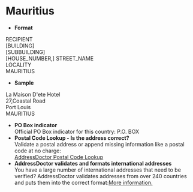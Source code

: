 Mauritius
=========

- **Format**

RECIPIENT  
[BUILDING]  
[SUBBUILDING]  
[HOUSE_NUMBER,] STREET_NAME  
LOCALITY  
MAURITIUS
- **Sample**

La Maison D'ete Hotel  
27,Coastal Road  
Port Louis  
MAURITIUS
- **PO Box indicator**  
Official PO Box indicator for this country: P.O. BOX
- **Postal Code Lookup - Is the address correct?**  
Validate a postal address or append missing information like a postal code at no charge:  
[AddressDoctor Postal Code Lookup](http://lookup.addressdoctor.com/lookup/default.aspx?lang=en&country=MUS)
- **AddressDoctor validates and formats international addresses**  
You have a large number of international addresses that need to be verified? AddressDoctor validates addresses from over 240 countries and puts them into the correct format:[More information.](index.php?id=31&L=1)